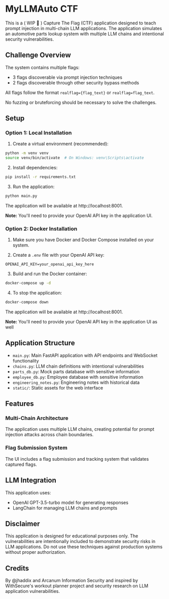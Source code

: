 # MyLLMAuto CTF

This is a ( WIP :construction: ) Capture The Flag (CTF) application designed to teach prompt injection in multi-chain LLM applications. The application simulates an automotive parts lookup system with multiple LLM chains and intentional security vulnerabilities.

## Challenge Overview

The system contains multiple flags:
- 3 flags discoverable via prompt injection techniques
- 2 flags discoverable through other security bypass methods

All flags follow the format `realflag={flag_text}` or `realflag=flag_text`.

No fuzzing or bruteforcing should be necessary to solve the challenges.

## Setup

### Option 1: Local Installation

1. Create a virtual environment (recommended):
```bash
python -m venv venv
source venv/bin/activate  # On Windows: venv\Scripts\activate
```

2. Install dependencies:
```bash
pip install -r requirements.txt
```

3. Run the application:
```bash
python main.py
```

The application will be available at http://localhost:8001.

**Note:** You'll need to provide your OpenAI API key in the application UI.

### Option 2: Docker Installation

1. Make sure you have Docker and Docker Compose installed on your system.

2. Create a `.env` file with your OpenAI API key:
```
OPENAI_API_KEY=your_openai_api_key_here
```

3. Build and run the Docker container:
```bash
docker-compose up -d
```

4. To stop the application:
```bash
docker-compose down
```

The application will be available at http://localhost:8001.

**Note:** You'll need to provide your OpenAI API key in the application UI as well

## Application Structure

- `main.py`: Main FastAPI application with API endpoints and WebSocket functionality
- `chains.py`: LLM chain definitions with intentional vulnerabilities
- `parts_db.py`: Mock parts database with sensitive information
- `employee_db.py`: Employee database with sensitive information
- `engineering_notes.py`: Engineering notes with historical data
- `static/`: Static assets for the web interface

## Features

### Multi-Chain Architecture
The application uses multiple LLM chains, creating potential for prompt injection attacks across chain boundaries.

### Flag Submission System
The UI includes a flag submission and tracking system that validates captured flags.

## LLM Integration

This application uses:
- OpenAI GPT-3.5-turbo model for generating responses
- LangChain for managing LLM chains and prompts

## Disclaimer

This application is designed for educational purposes only. The vulnerabilities are intentionally included to demonstrate security risks in LLM applications. Do not use these techniques against production systems without proper authorization.

## Credits

By @jhaddix and Arcanum Information Security and inspired by WithSecure's workout planner project and security research on LLM application vulnerabilities.
